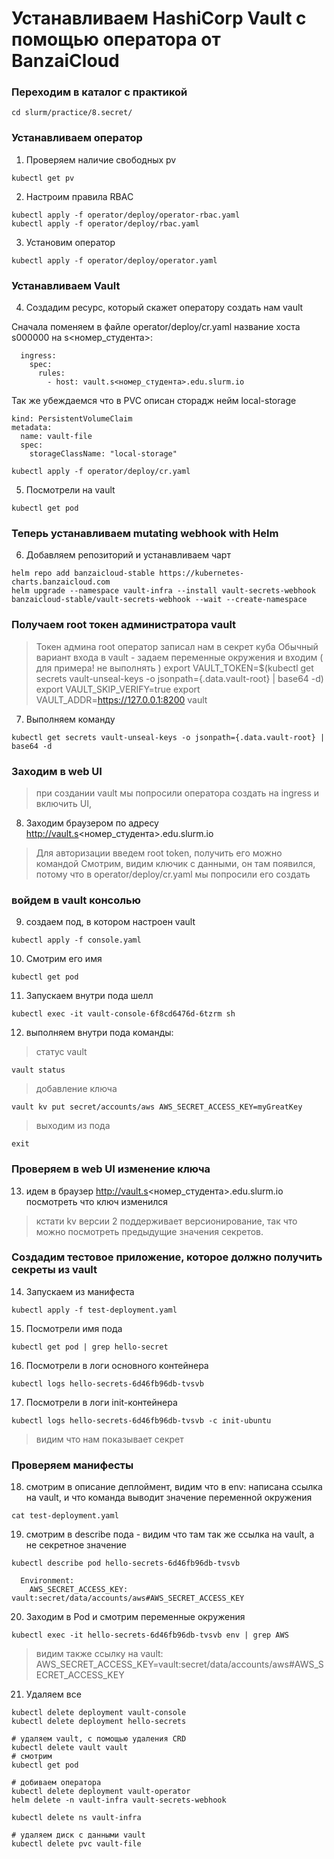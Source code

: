 # Устанавливаем HashiCorp Vault с помощью оператора от BanzaiCloud

### Переходим в каталог с практикой

```
cd slurm/practice/8.secret/
```

### Устанавливаем оператор

1) Проверяем наличие свободных pv

```
kubectl get pv
```

2) Настроим правила RBAC
```
kubectl apply -f operator/deploy/operator-rbac.yaml
kubectl apply -f operator/deploy/rbac.yaml
```

3) Установим оператор
```
kubectl apply -f operator/deploy/operator.yaml
```

### Устанавливаем Vault

4) Создадим ресурс, который скажет оператору создать нам vault

Сначала поменяем в файле operator/deploy/cr.yaml название хоста s000000 на s<номер_студента>:

```
  ingress:
    spec:
      rules:
        - host: vault.s<номер_студента>.edu.slurm.io
```

Так же убеждаемся что в PVC описан сторадж нейм local-storage

```
kind: PersistentVolumeClaim
metadata:
  name: vault-file
  spec:
    storageClassName: "local-storage"
```
 
```
kubectl apply -f operator/deploy/cr.yaml
```

5) Посмотрели на vault

```
kubectl get pod
```


### Теперь устанавливаем mutating webhook with Helm

6) Добавляем репозиторий и устанавливаем чарт

```
helm repo add banzaicloud-stable https://kubernetes-charts.banzaicloud.com
helm upgrade --namespace vault-infra --install vault-secrets-webhook banzaicloud-stable/vault-secrets-webhook --wait --create-namespace
```

### Получаем root токен администратора vault

> Токен админа root оператор записал нам в секрет куба
> Обычный вариант входа в vault - задаем переменные окружения и входим ( для примера! не выполнять )
> export VAULT_TOKEN=$(kubectl get secrets vault-unseal-keys -o jsonpath={.data.vault-root} | base64 -d)
> export VAULT_SKIP_VERIFY=true
> export VAULT_ADDR=https://127.0.0.1:8200
> vault

7) Выполняем команду

```
kubectl get secrets vault-unseal-keys -o jsonpath={.data.vault-root} | base64 -d
```

### Заходим в web UI

> при создании vault мы попросили оператора создать на ingress и включить UI, 

8) Заходим браузером по адресу  http://vault.s<номер_студента>.edu.slurm.io

> Для авторизации введем root token, получить его можно командой
> Смотрим, видим ключик с данными, он там появился, потому что в operator/deploy/cr.yaml мы попросили его создать

### войдем в vault консолью

9) создаем под, в котором настроен vault

```
kubectl apply -f console.yaml
```

10) Смотрим его имя
```
kubectl get pod
```

11) Запускаем внутри пода шелл 
```
kubectl exec -it vault-console-6f8cd6476d-6tzrm sh
```

12) выполняем внутри пода команды:

> статус vault

```
vault status
```

> добавление ключа

```
vault kv put secret/accounts/aws AWS_SECRET_ACCESS_KEY=myGreatKey
```

> выходим из пода
```
exit
```

### Проверяем в web UI изменение ключа

13) идем в браузер http://vault.s<номер_студента>.edu.slurm.io посмотреть что ключ изменился

> кстати kv версии 2 поддерживает версионирование, так что можно посмотреть предыдущие значения секретов.

### Создадим тестовое приложение, которое должно получить секреты из vault

14) Запускаем из манифеста

```
kubectl apply -f test-deployment.yaml
```

15) Посмотрели имя пода

```
kubectl get pod | grep hello-secret
```

16) Посмотрели в логи основного контейнера

```
kubectl logs hello-secrets-6d46fb96db-tvsvb
```

17) Посмотрели в логи init-контейнера

```
kubectl logs hello-secrets-6d46fb96db-tvsvb -c init-ubuntu
```

> видим что нам показывает секрет

### Проверяем манифесты

18) смотрим в описание деплоймент, видим что в env: написана ссылка на vault, и что команда выводит значение переменной окружения

```
cat test-deployment.yaml
```

19) смотрим в describe пода - видим что там так же ссылка на vault, а не секретное значение

```
kubectl describe pod hello-secrets-6d46fb96db-tvsvb

  Environment:
    AWS_SECRET_ACCESS_KEY:  vault:secret/data/accounts/aws#AWS_SECRET_ACCESS_KEY
```

20) Заходим в Pod и смотрим переменные окружения 

```
kubectl exec -it hello-secrets-6d46fb96db-tvsvb env | grep AWS
```

> видим также ссылку на vault: AWS_SECRET_ACCESS_KEY=vault:secret/data/accounts/aws#AWS_SECRET_ACCESS_KEY

21) Удаляем все

```
kubectl delete deployment vault-console
kubectl delete deployment hello-secrets

# удаляем vault, с помощью удаления CRD
kubectl delete vault vault
# смотрим
kubectl get pod

# добиваем оператора
kubectl delete deployment vault-operator
helm delete -n vault-infra vault-secrets-webhook

kubectl delete ns vault-infra

# удаляем диск с данными vault
kubectl delete pvc vault-file
```
